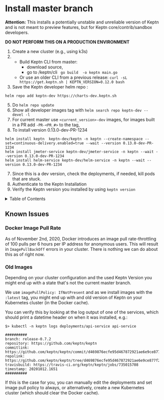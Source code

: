 # Install master branch

**Attention:** This installs a potentially unstable and unreliable version of Keptn and is not meant to preview features, but for Keptn core/contrib/sandbox developers.

**DO NOT PERFORM THIS ON A PRODUCTION ENVIRONMENT**

1. Create a new cluster (e.g., using k3s)
2. - Build Keptn CLI from master:
      - download source, 
      - go to /keptn/cli ``` go build  -o keptn main.go```
   - Or use an older CLI from a previous release: ```curl -sL https://get.keptn.sh | KEPTN_VERSION=0.12.0 bash```
4. Save the Keptn developer helm repo :
```
helm repo add keptn-dev https://charts-dev.keptn.sh
```
5. Do ```helm repo update```
6. Show all developer images tag with ```helm search repo keptn-dev --devel -l ```
7. For current master use ``<current_version>-dev`` images, for images built in a PR add ``-PR-<PR_#>`` to the tag,
8. To install version 0.13.0-dev-PR-1234 
``` 
helm install keptn  keptn-dev/keptn -n keptn --create-namespace --set=continuous-delivery.enabled=true --wait --version 0.13.0-dev-PR-1234
helm install jmeter-service keptn-dev/jmeter-service -n keptn --wait --version 0.13.0-dev-PR-1234
helm install helm-service keptn-dev/helm-service -n keptn --wait --version 0.13.0-dev-PR-1234

```
7. Since this is a dev version, check the deployments, if needed, kill pods that are stuck.
8. Authenticate to the Keptn Installation
9. Verify the Keptn version you installed by using `keptn version`


<details>
<summary>Table of Contents</summary>

<!-- toc -->

- [Known Issues](#known-issues)
  * [Docker Image Pull Rate](#docker-image-pull-rate)
  * [Old Images](#old-images)

<!-- tocstop -->

</details>

## Known Issues

### Docker Image Pull Rate
As of November 2nd, 2020, Docker introduces an image pull rate-throttling of 100 pulls per 6 hours per IP address for anonymous users.
This will result in `ImagePullBackOff` errors in your cluster. There is nothing we can do about this as of right now.

### Old Images
Depending on your cluster configuration and the used Keptn Version you might end up with a state that's not the current master branch.

We use `imagePullPolicy: IfNotPresent` and as we install images with the `:latest` tag, you might end up with and old version of Keptn on your Kubernetes cluster (in the Docker cache).

You can verify this by looking at the log output of one of the services, which should print a datetime header on when it was installed, e.g.:
```
$> kubectl -n keptn logs deployments/api-service api-service

##########
branch: release-0.7.2
repository: https://github.com/keptn/keptn
commitlink: https://github.com/keptn/keptn/commit/d469876ecfe95d467872921ae6e9ce877f2ccca6
repolink: https://github.com/keptn/keptn/tree/d469876ecfe95d467872921ae6e9ce877f2ccca6
travisbuild: https://travis-ci.org/keptn/keptn/jobs/735015708
timestamp: 20201012.1651
##########

```

If this is the case for you, you can manually edit the deployments and set image pull policy to always, or alternatively, create a new Kubernetes cluster (which should clear the Docker cache).

